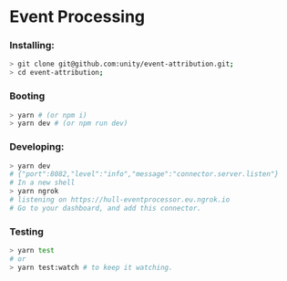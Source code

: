 # Event Processing

### Installing:

```sh
> git clone git@github.com:unity/event-attribution.git;
> cd event-attribution;
```

### Booting

```sh
> yarn # (or npm i)
> yarn dev # (or npm run dev)
```

### Developing:

```sh
> yarn dev
# {"port":8082,"level":"info","message":"connector.server.listen"}
# In a new shell
> yarn ngrok
# listening on https://hull-eventprocessor.eu.ngrok.io
# Go to your dashboard, and add this connector.
```

### Testing

```sh
> yarn test
# or
> yarn test:watch # to keep it watching.
```
